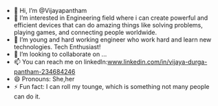 - 👋 Hi, I’m @Vijayapantham
- 👀 I’m interested in Engineering field where i can create powerful and efficient devices that can do amazing things like solving problems, playing games, and connecting people worldwide. 
- 🌱 I’m young and hard working engineer who work hard and learn new technologies. Tech Enthusiast!
- 💞️ I’m looking to collaborate on ...
- 📫 You can reach me on linkedln:www.linkedin.com/in/vijaya-durga-pantham-234684246
- 😄 Pronouns: She,her
- ⚡ Fun fact: I can roll my tounge, which is something not many people can do it.

<!---
Vijayapantham/Vijayapantham is a ✨ special ✨ repository because its `README.md` (this file) appears on your GitHub profile.
You can click the Preview link to take a look at your changes.
--->
